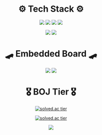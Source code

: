 <div align="center">
  
 
#  ⚙️ Tech Stack ⚙️
<img src="https://img.shields.io/badge/C-gray?style={flat}&logo=C&logoColor=white"/>  <img src="https://img.shields.io/badge/C++-blue?style={flat}&logo=Cplusplus&logoColor=white"/> <img src="https://img.shields.io/badge/C#-purple?style={flat}&logo=csharp&logoColor=white"/> <img src="https://img.shields.io/badge/Python-white?style={flat}&logo=python&logoColor=blue"/>  
  
  
<img src="https://img.shields.io/badge/Xamarin-skyblue?style={flat}&logo=Xamarin&logoColor=3498DB"/> <img src="https://img.shields.io/badge/MySQL-4479A1?style={flat}&logo=mysql&logoColor=white"/>  

#
#  🛹 Embedded Board 🛹
<img src="https://img.shields.io/badge/Arduino-white?style={flat}&logo=arduino&logoColor=sky"/>  <img src="https://img.shields.io/badge/Raspberry Pi-ff55aa?style={flat}&logo=raspberrypi&logoColor=black"/>  
  
 
#
#  🎖️ BOJ Tier 🎖️
  
[![solved.ac tier](http://mazassumnida.wtf/api/mini/generate_badge?boj=a201801745)](https://solved.ac/a201801745)
  
  
[![solved.ac tier](http://mazassumnida.wtf/api/v2/generate_badge?boj=a201801745)](https://solved.ac/a201801745)
  
  
  <img src="http://mazandi.herokuapp.com/api?handle=judgement&theme=warm"/>
  
</div>


